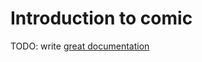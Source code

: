 # Introduction to comic

TODO: write [great documentation](http://jacobian.org/writing/great-documentation/what-to-write/)
